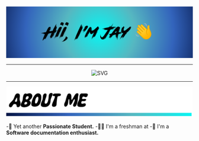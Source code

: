 <p align="center"> 
 <picture> 
   <source media="(prefers-color-scheme: dark)" srcset="/hello_dark.png" /> 
   <img src="hello.png"> 
 </picture> 
 </p>

---
<p align="center">
<picture>
  <source media="(prefers-color-scheme: dark)" srcset="https://readme-typing-svg.demolab.com/?lines=I+am+a+Student!;I+am+a+Coder!;I+am+a+Developer!;I+am+a+Contributor!&font=Fira%20Code&color=02fa02&center=true&width=380&height=50&duration=4000&pause=1000" />
  <img src="https://readme-typing-svg.demolab.com/?lines=I+am+a+Student!;I+am+a+Coder!;I+am+a+Developer!;I+am+a+Contributor!&font=Fira%20Code&color=0286fa&center=true&width=380&height=50&duration=4000&pause=1000" alt="SVG">
</picture>
</p>

----
<p align="center"> 
 <picture> 
   <source media="(prefers-color-scheme: dark)" srcset="/about_dark.png" /> 
   <img src="about.png"> 
 </picture> 
 </p>

-🌱 Yet another **Passionate Student.**
-👨‍🎓 I'm a freshman at
-💫 I'm a **Software documentation enthusiast.**
